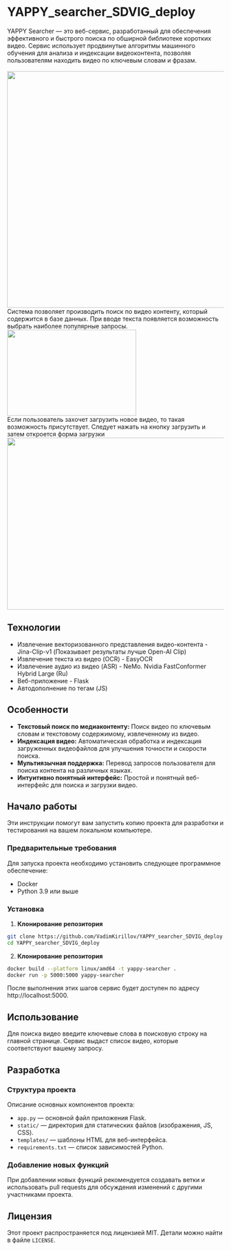 # YAPPY_searcher_SDVIG_deploy

YAPPY Searcher — это веб-сервис, разработанный для обеспечения эффективного и быстрого поиска по обширной библиотеке коротких видео. Сервис использует продвинутые алгоритмы машинного обучения для анализа и индексации видеоконтента, позволяя пользователям находить видео по ключевым словам и фразам.
<br>
<br><img src="https://github.com/DanilaAniva/YAPPY_searcher_SDVIG_deploy/assets/128606792/7e9e2aa8-09ba-4534-8ee8-ad4977eef728" width="700" height="550"> <br>
Система позволяет производить поиск по видео контенту, который
содержится в базе данных. При вводе текста появляется возможность выбрать наиболее популярные
запросы. <br>
<img src="https://github.com/DanilaAniva/YAPPY_searcher_SDVIG_deploy/assets/128606792/99923c01-5ce3-46c0-acb0-587788276be6" width="300" height="200"> <br>
Если пользователь захочет загрузить новое видео, то такая возможность
присутствует. Следует нажать на кнопку загрузить и затем откроется форма загрузки <br>
<img src="https://github.com/DanilaAniva/YAPPY_searcher_SDVIG_deploy/assets/128606792/6f10c230-19f4-4e5c-9e48-9eb65ee65571" width="600" height="400">

## Технологии
- Извлечение векторизованного представления видео-контента - Jina-Clip-v1 (Показывает результаты лучше Open-AI Clip)
- Извлечение текста из видео (OCR) - EasyOCR
- Извлечение аудио из видео (ASR) - NeMo. Nvidia FastConformer Hybrid Large (Ru)
- Веб-приложение - Flask
- Автодополнение по тегам (JS)

## Особенности

- **Текстовый поиск по медиаконтенту:** Поиск видео по ключевым словам и текстовому содержимому, извлеченному из видео.
- **Индексация видео:** Автоматическая обработка и индексация загруженных видеофайлов для улучшения точности и скорости поиска.
- **Мультиязычная поддержка:** Перевод запросов пользователя для поиска контента на различных языках.
- **Интуитивно понятный интерфейс:** Простой и понятный веб-интерфейс для поиска и загрузки видео.

## Начало работы

Эти инструкции помогут вам запустить копию проекта для разработки и тестирования на вашем локальном компьютере.

### Предварительные требования

Для запуска проекта необходимо установить следующее программное обеспечение:

- Docker
- Python 3.9 или выше

### Установка

1. **Клонирование репозитория**

```bash
git clone https://github.com/VadimKirillov/YAPPY_searcher_SDVIG_deploy.git
cd YAPPY_searcher_SDVIG_deploy
```

2. **Клонирование репозитория**
```bash
docker build --platform linux/amd64 -t yappy-searcher .
docker run -p 5000:5000 yappy-searcher
```

После выполнения этих шагов сервис будет доступен по адресу http://localhost:5000.

## Использование

Для поиска видео введите ключевые слова в поисковую строку на главной странице. Сервис выдаст список видео, которые соответствуют вашему запросу.

## Разработка

### Структура проекта

Описание основных компонентов проекта:

- `app.py` — основной файл приложения Flask.
- `static/` — директория для статических файлов (изображения, JS, CSS).
- `templates/` — шаблоны HTML для веб-интерфейса.
- `requirements.txt` — список зависимостей Python.

### Добавление новых функций

При добавлении новых функций рекомендуется создавать ветки и использовать pull requests для обсуждения изменений с другими участниками проекта.

## Лицензия

Этот проект распространяется под лицензией MIT. Детали можно найти в файле `LICENSE`.
